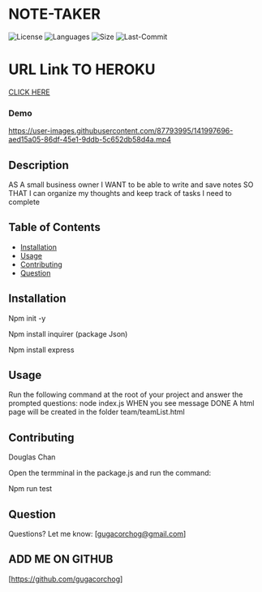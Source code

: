 # NOTE-TAKER

![License](https://img.shields.io/github/license/gugacorchog/NOTE-TAKER)
![Languages](https://img.shields.io/github/languages/top/gugacorchog/NOTE-TAKER?color=red)
![Size](https://img.shields.io/github/repo-size/gugacorchog/NOTE-TAKER)
![Last-Commit](https://img.shields.io/github/last-commit/gugacorchog/NOTE-TAKER)

   
# URL Link TO HEROKU   
[CLICK HERE](https://note-takergvas.herokuapp.com/)


### Demo



https://user-images.githubusercontent.com/87793995/141997696-aed15a05-86df-45e1-9ddb-5c652db58d4a.mp4


## Description 

AS A small business owner
I WANT to be able to write and save notes
SO THAT I can organize my thoughts and keep track of tasks I need to complete

## Table of Contents 

- [Installation](#installation)
- [Usage](#usage)
- [Contributing](#contributing)
- [Question](#question) 
 

## Installation

Npm init -y

Npm install inquirer (package Json)

Npm install express

## Usage

Run the following command at the root of your project and answer the prompted questions:
node index.js 
WHEN you see message DONE
A html page will be created in the folder team/teamList.html 

## Contributing
Douglas Chan 


Open the termminal in the package.js and run the command:

Npm run test 

## Question
Questions? Let me know:  [gugacorchog@gmail.com]

## ADD ME ON GITHUB 
[https://github.com/gugacorchog]
